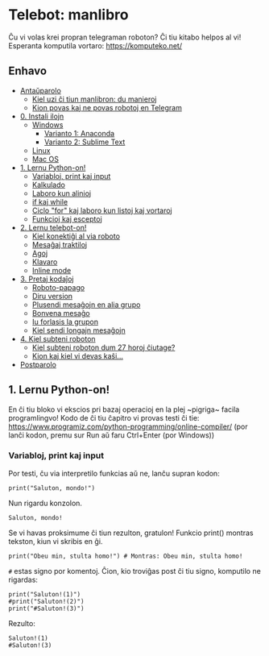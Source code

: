 # Telebot: manlibro
Ĉu vi volas krei propran telegraman roboton? Ĉi tiu kitabo helpos al vi!
Esperanta komputila vortaro: https://komputeko.net/

## Enhavo

  * [Antaŭparolo](#antaŭparolo)
    * [Kiel uzi ĉi tiun manlibron: du manieroj](#kieluzilibron)
    * [Kion povas kaj ne povas robotoj en Telegram ](#povo)
  * [0. Instali ilojn](#instaliilojn)
    * [Windows](#windows)
      * [Varianto 1: Anaconda](#anaconda)
      * [Varianto 2: Sublime Text](#sublime)
    * [Linux](#linux)
    * [Mac OS](#macos)
  * [1. Lernu Python-on!](#lernu-python-on-)
    * [Variabloj, print kaj input](#variabloj-print-kaj-input)
    * [Kalkulado](#kalkulado)
    * [Laboro kun alinioj](#alinioj)
    * [if kaj while](#if)
    * [Ciclo "for" kaj laboro kun listoj kaj vortaroj](#for)
    * [Funkcioj kaj esceptoj](#)
  * [2. Lernu telebot-on!](#lernutelebot)
    * [Kiel konektiĝi al via roboto](#konekto)
    * [Mesaĝaj traktiloj](#traktiloj)    
    * [Agoj](#agoj)
    * [Klavaro](#klavaro)
    * [Inline mode](#inlinemode)
  * [3. Pretaj kodaĵoj](#pretakodo)
    * [Roboto-papago](#papago)
    * [Diru version](#versio)
    * [Plusendi mesaĝojn en alia grupo](#anonimaroboto)
    * [Bonvena mesaĝo](#bonvenon)
    * [Iu forlasis la grupon](#forlasis)
    * [Kiel sendi longajn mesaĝojn](#longajmesaĝoj)
  * [4. Kiel subteni roboton](#kielsubteni)
    * [Kiel subteni roboton dum 27 horoj ĉiutage?](#24)
    * [Kion kaj kiel vi devas kaŝi...](#sekreto)
  * [Postparolo](#postparolo)

## 1. Lernu Python-on!

En ĉi tiu bloko vi ekscios pri bazaj operacioj en la plej ~pigriga~ facila programlingvo!
Kodo de ĉi tiu ĉapitro vi provas testi ĉi tie: https://www.programiz.com/python-programming/online-compiler/
(por lanĉi kodon, premu sur Run aŭ faru Ctrl+Enter (por Windows))

### Variabloj, print kaj input

Por testi, ĉu via interpretilo funkcias aŭ ne, lanĉu supran kodon:
```
print("Saluton, mondo!")
```
Nun rigardu konzolon. 
```
Saluton, mondo!
```
Se vi havas proksimume ĉi tiun rezulton, gratulon!
Funkcio print() montras tekston, kiun vi skribis en ĝi. 
```
print("Obeu min, stulta homo!") # Montras: Obeu min, stulta homo!
```
```#``` estas signo por komentoj. Ĉion, kio troviĝas post ĉi tiu signo, komputilo ne rigardas:
```
print("Saluton!(1)")
#print("Saluton!(2)")
print("#Saluton!(3)")
```
Rezulto:
```
Saluton!(1)
#Saluton!(3)
```
